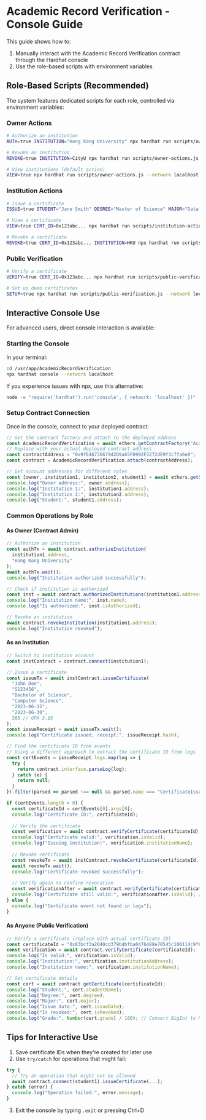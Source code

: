 # Academic Record Verification - Console Guide

This guide shows how to:
1. Manually interact with the Academic Record Verification contract through the Hardhat console
2. Use the role-based scripts with environment variables

## Role-Based Scripts (Recommended)

The system features dedicated scripts for each role, controlled via environment variables:

### Owner Actions

```bash
# Authorize an institution
AUTH=true INSTITUTION="Hong Kong University" npx hardhat run scripts/owner-actions.js --network localhost

# Revoke an institution
REVOKE=true INSTITUTION=CityU npx hardhat run scripts/owner-actions.js --network localhost

# View institutions (default action)
VIEW=true npx hardhat run scripts/owner-actions.js --network localhost
```

### Institution Actions

```bash
# Issue a certificate
ISSUE=true STUDENT="Jane Smith" DEGREE="Master of Science" MAJOR="Data Science" GRADE=3.95 INSTITUTION=HKU npx hardhat run scripts/institution-actions.js --network localhost

# View a certificate
VIEW=true CERT_ID=0x123abc... npx hardhat run scripts/institution-actions.js --network localhost

# Revoke a certificate
REVOKE=true CERT_ID=0x123abc... INSTITUTION=HKU npx hardhat run scripts/institution-actions.js --network localhost
```

### Public Verification

```bash
# Verify a certificate
VERIFY=true CERT_ID=0x123abc... npx hardhat run scripts/public-verification.js --network localhost

# Set up demo certificates
SETUP=true npx hardhat run scripts/public-verification.js --network localhost
```

## Interactive Console Use

For advanced users, direct console interaction is available:

### Starting the Console

In your terminal:

```bash
cd /usr/app/AcademicRecordVerification
npx hardhat console --network localhost
```

If you experience issues with npx, use this alternative:

```bash
node -e "require('hardhat').run('console', { network: 'localhost' })"
```

### Setup Contract Connection

Once in the console, connect to your deployed contract:

```javascript
// Get the contract factory and attach to the deployed address
const AcademicRecordVerification = await ethers.getContractFactory("AcademicRecordVerification");
// Replace with your actual deployed contract address
const contractAddress = "0x9fE46736679d2D9a65F0992F2272dE9f3c7fa6e0";
const contract = AcademicRecordVerification.attach(contractAddress);

// Get account addresses for different roles
const [owner, institution1, institution2, student1] = await ethers.getSigners();
console.log("Owner address:", owner.address);
console.log("Institution 1:", institution1.address);
console.log("Institution 2:", institution2.address);
console.log("Student:", student1.address);
```

### Common Operations by Role

#### As Owner (Contract Admin)

```javascript
// Authorize an institution
const authTx = await contract.authorizeInstitution(
  institution1.address, 
  "Hong Kong University"
);
await authTx.wait();
console.log("Institution authorized successfully");

// Check if institution is authorized
const inst = await contract.authorizedInstitutions(institution1.address);
console.log("Institution name:", inst.name);
console.log("Is authorized:", inst.isAuthorized);

// Revoke an institution
await contract.revokeInstitution(institution1.address);
console.log("Institution revoked");
```

#### As an Institution

```javascript
// Switch to institution account
const instContract = contract.connect(institution1);

// Issue a certificate
const issueTx = await instContract.issueCertificate(
  "John Doe",
  "S123456",
  "Bachelor of Science",
  "Computer Science",
  "2023-06-15",
  "2023-06-30",
  385 // GPA 3.85
);
const issueReceipt = await issueTx.wait();
console.log("Certificate issued, receipt:", issueReceipt.hash);

// Find the certificate ID from events
// Using a different approach to extract the certificate ID from logs
const certEvents = issueReceipt.logs.map(log => {
  try {
    return contract.interface.parseLog(log);
  } catch (e) {
    return null;
  }
}).filter(parsed => parsed !== null && parsed.name === "CertificateIssued");

if (certEvents.length > 0) {
  const certificateId = certEvents[0].args[0];
  console.log("Certificate ID:", certificateId);
  
  // Verify the certificate
  const verification = await contract.verifyCertificate(certificateId);
  console.log("Certificate valid:", verification.isValid);
  console.log("Issuing institution:", verification.institutionName);
  
  // Revoke certificate
  const revokeTx = await instContract.revokeCertificate(certificateId, "Academic misconduct");
  await revokeTx.wait();
  console.log("Certificate revoked successfully");
  
  // Verify again to confirm revocation
  const verificationAfter = await contract.verifyCertificate(certificateId);
  console.log("Certificate still valid:", verificationAfter.isValid); // Should be false
} else {
  console.log("Certificate event not found in logs");
}
```

#### As Anyone (Public Verification)

```javascript
// Verify a certificate (replace with actual certificate ID)
const certificateId = "0x83bcf3a2040cd379b4bfba0476488e70545c100114c9f83ec8aedf3d586613a8";
const verification = await contract.verifyCertificate(certificateId);
console.log("Is valid:", verification.isValid);
console.log("Institution:", verification.institutionAddress);
console.log("Institution name:", verification.institutionName);

// Get certificate details
const cert = await contract.getCertificate(certificateId);
console.log("Student:", cert.studentName);
console.log("Degree:", cert.degree);
console.log("Major:", cert.major);
console.log("Issue date:", cert.issueDate);
console.log("Is revoked:", cert.isRevoked);
console.log("Grade:", Number(cert.grade) / 100); // Convert BigInt to Number
```

## Tips for Interactive Use

1. Save certificate IDs when they're created for later use
2. Use `try/catch` for operations that might fail:

```javascript
try {
  // Try an operation that might not be allowed
  await contract.connect(student1).issueCertificate(...);
} catch (error) {
  console.log("Operation failed:", error.message);
}
```

3. Exit the console by typing `.exit` or pressing Ctrl+D 